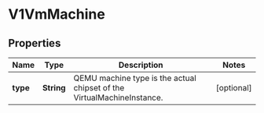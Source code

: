 # V1VmMachine

## Properties
Name | Type | Description | Notes
------------ | ------------- | ------------- | -------------
**type** | **String** | QEMU machine type is the actual chipset of the VirtualMachineInstance. |  [optional]
